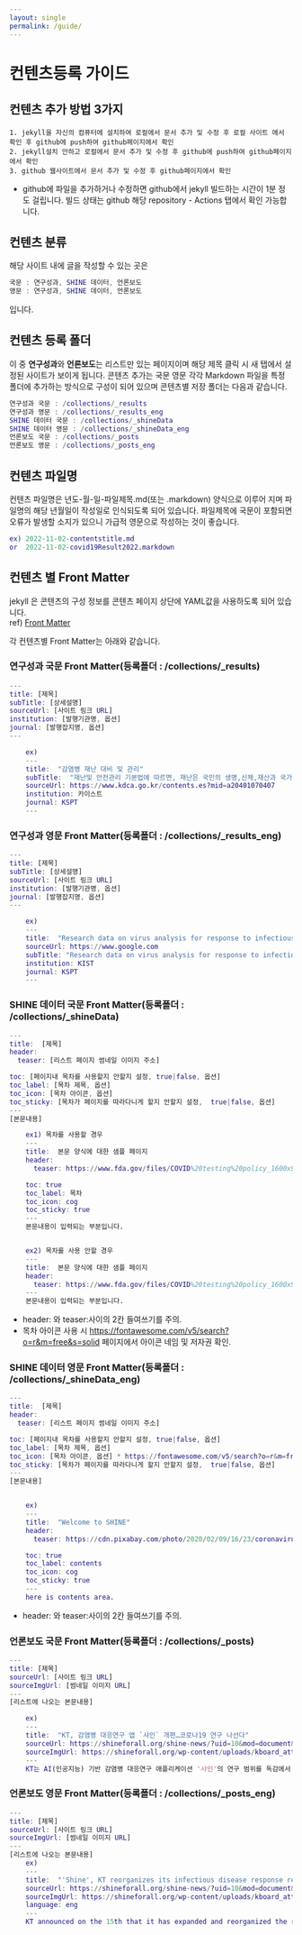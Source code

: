 ```yaml
---
layout: single
permalink: /guide/
---
```

# 컨텐츠등록 가이드

## 컨텐츠 추가 방법 3가지
    1. jekyll을 자신의 컴퓨터에 설치하여 로컬에서 문서 추가 및 수정 후 로컬 사이트 에서 확인 후 github에 push하여 github페이지에서 확인
    2. jekyll설치 안하고 로컬에서 문서 추가 및 수정 후 github에 push하여 github페이지에서 확인
    3. github 웹사이트에서 문서 추가 및 수정 후 github페이지에서 확인

* github에 파일을 추가하거나 수정하면 github에서 jekyll 빌드하는 시간이 1분 정도 걸립니다. 빌드 상태는 github 해당 repository - Actions 탭에서 확인 가능합니다.


## 컨텐츠 분류
해당 사이트 내에 글을 작성할 수 있는 곳은
```m
국문 : 연구성과, SHINE 데이터, 언론보도
영문 : 연구성과, SHINE 데이터, 언론보도
```
입니다.

## 컨텐츠 등록 폴더
이 중 **연구성과**와 **언론보도**는 리스트만 있는 페이지이며 해당 제목 클릭 시 새 탭에서 설정된 사이트가 보이게 됩니다.
콘텐츠 추가는 국문 영문 각각 Markdown 파일을 특정 폴더에 추가하는 방식으로 구성이 되어 있으며 콘텐츠별 저장 폴더는 다음과 같습니다.
```m
연구성과 국문 : /collections/_results
연구성과 영문 : /collections/_results_eng
SHINE 데이터 국문 : /collections/_shineData
SHINE 데이터 영문 : /collections/_shineData_eng
언론보도 국문 : /collections/_posts
언론보도 영문 : /collections/_posts_eng
```

## 컨텐츠 파일명
컨텐츠 파일명은 년도-월-일-파일제목.md(또는 .markdown) 양식으로 이루어 지며 파일명의 해당 년월일이 작성일로 인식되도록 되어 있습니다. 파일제목에 국문이 포함되면 오류가 발생할 소지가 있으니 가급적 영문으로 작성하는 것이 좋습니다.
```m
ex) 2022-11-02-contentstitle.md
or  2022-11-02-covid19Result2022.markdown
```

## 컨텐츠 별 Front Matter
jekyll 은 콘텐츠의 구성 정보를 콘텐츠 페이지 상단에 YAML값을 사용하도록 되어 있습니다.  
ref) [Front Matter](https://jekyllrb.com/docs/front-matter/)

각 컨텐츠별 Front Matter는 아래와 같습니다.

### 연구성과 국문 Front Matter(등록폴더 : /collections/_results)
```m
---
title: [제목]
subTitle: [상세설명]
sourceUrl: [사이트 링크 URL]
institution: [발행기관명, 옵션]
journal: [발행잡지명, 옵션]
---

    ex)
    ---
    title:  "감염병 재난 대비 및 관리"
    subTitle:  "재난및 안전관리 기본법에 따르면, 재난은 국민의 생명,신체,재산과 국가에 피해를 주거나"
    sourceUrl: https://www.kdca.go.kr/contents.es?mid=a20401070407
    institution: 카이스트
    journal: KSPT
    ---
```

### 연구성과 영문 Front Matter(등록폴더 : /collections/_results_eng)
```m
---
title: [제목]
subTitle: [상세설명]
sourceUrl: [사이트 링크 URL]
institution: [발행기관명, 옵션]
journal: [발행잡지명, 옵션]
---

    ex)
    ---
    title:  "Research data on virus analysis for response to infectious diseases Part. 5"
    sourceUrl: https://www.google.com
    subTitle: "Research data on virus analysis for response to infectious diseases sub title  diseases sub title 5"
    institution: KIST
    journal: KSPT
    ---
```

### SHINE 데이터 국문 Front Matter(등록폴더 : /collections/_shineData)
```m
---
title:  [제목]
header:
  teaser: [리스트 페이지 썸네일 이미지 주소]

toc: [페이지내 목차를 사용할지 안할지 설정, true|false, 옵션]
toc_label: [목차 제목, 옵션]
toc_icon: [목차 아이콘, 옵션]
toc_sticky: [목차가 페이지를 따라다니게 할지 안할지 설정,  true|false, 옵션]
---
[본문내용]

    ex1) 목차를 사용할 경우
    ---
    title:  본문 양식에 대한 샘플 페이지
    header:
      teaser: https://www.fda.gov/files/COVID%20testing%20policy_1600x900_0.png

    toc: true
    toc_label: 목차
    toc_icon: cog
    toc_sticky: true
    ---
    본문내용이 입력되는 부분입니다.


    ex2) 목차를 사용 안할 경우
    ---
    title:  본문 양식에 대한 샘플 페이지
    header:
      teaser: https://www.fda.gov/files/COVID%20testing%20policy_1600x900_0.png
    ---
    본문내용이 입력되는 부분입니다.
```
* header: 와 teaser:사이의 2칸 들여쓰기를 주의.
* 목차 아이콘 사용 시 https://fontawesome.com/v5/search?o=r&m=free&s=solid 페이지에서 아이콘 네임 및 저자권 확인.



### SHINE 데이터 영문 Front Matter(등록폴더 : /collections/_shineData_eng)
```m
---
title:  [제목]
header:
  teaser: [리스트 페이지 썸네일 이미지 주소]

toc: [페이지내 목차를 사용할지 안할지 설정, true|false, 옵션]
toc_label: [목차 제목, 옵션]
toc_icon: [목차 아이콘, 옵션] * https://fontawesome.com/v5/search?o=r&m=free&s=solid 페이지에서 아이콘 네임 및 저자권 확인.
toc_sticky: [목차가 페이지를 따라다니게 할지 안할지 설정,  true|false, 옵션]
---
[본문내용]


    ex)
    ---
    title:  "Welcome to SHINE"
    header:
      teaser: https://cdn.pixabay.com/photo/2020/02/09/16/23/coronavirus-4833754_960_720.jpg

    toc: true
    toc_label: contents
    toc_icon: cog
    toc_sticky: true      
    ---
    here is contents area.
```
* header: 와 teaser:사이의 2칸 들여쓰기를 주의.

### 언론보도 국문 Front Matter(등록폴더 : /collections/_posts)
```m
---
title: [제목]
sourceUrl: [사이트 링크 URL]
sourceImgUrl: [썸네일 이미지 URL]
---
[리스트에 나오는 본문내용]

    ex)
    ---
    title:  "KT, 감염병 대응연구 앱 `샤인` 개편…코로나19 연구 나선다"
    sourceUrl: https://shineforall.org/shine-news/?uid=10&mod=document&pageid=1
    sourceImgUrl: https://shineforall.org/wp-content/uploads/kboard_attached/1/202204/6253847cf19ce2830572.jpg
    ---
    KT는 AI(인공지능) 기반 감염병 대응연구 애플리케이션 '샤인'의 연구 범위를 독감에서 코로나19까지 확대 개편했다고 15일 밝혔다.
```

### 언론보도 영문 Front Matter(등록폴더 : /collections/_posts_eng)
```m
---
title: [제목]
sourceUrl: [사이트 링크 URL]
sourceImgUrl: [썸네일 이미지 URL]
---
[리스트에 나오는 본문내용]
    ex)
    ---
    title:  "'Shine', KT reorganizes its infectious disease response research app"
    sourceUrl: https://shineforall.org/shine-news/?uid=10&mod=document&pageid=1
    sourceImgUrl: https://shineforall.org/wp-content/uploads/kboard_attached/1/202204/6253847cf19ce2830572.jpg
    language: eng
    ---
    KT announced on the 15th that it has expanded and reorganized the research scope of its AI (artificial intelligence)-based infectious disease response research application 'Shine' from flu to COVID-19.
```